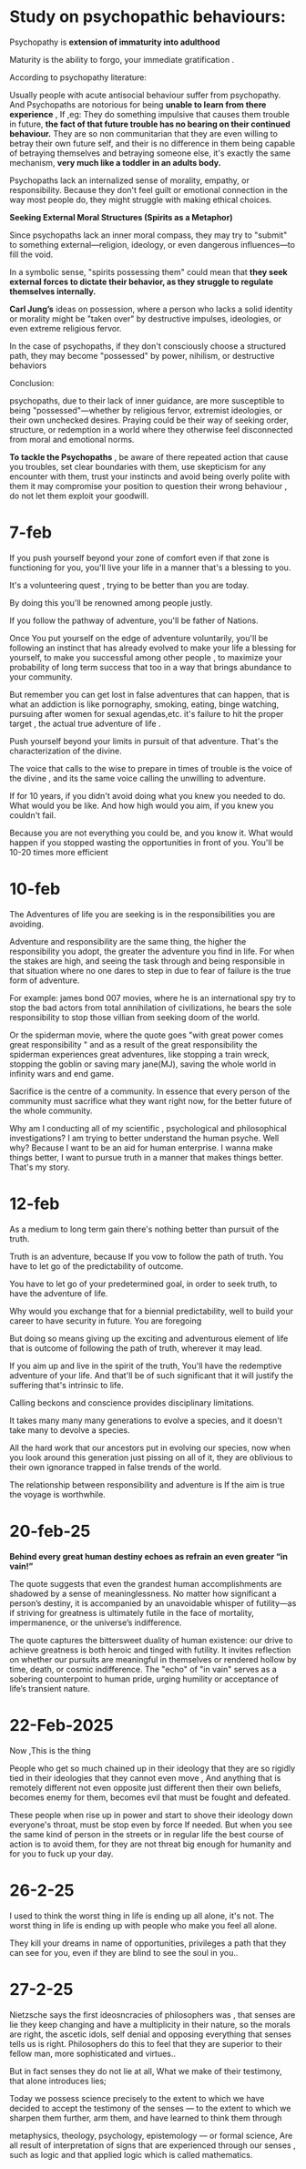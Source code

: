 

# Study on psychopathic behaviours:

Psychopathy is **extension of immaturity into adulthood** 

Maturity is the ability to forgo, your immediate gratification . 


According to psychopathy literature:

Usually people with acute antisocial behaviour suffer from psychopathy. And
Psychopaths are notorious for being **unable to learn from there experience** ,
If ,eg: They do something impulsive that causes them trouble in future, **the fact of that future trouble has no bearing on their continued behaviour.**
They are so non communitarian that they are even willing to betray their own future self, and their is no difference in them being capable of betraying themselves and betraying someone else, it's exactly the same mechanism, 
**very much like a toddler in an adults body.**


Psychopaths lack an internalized sense of morality, empathy, or responsibility. Because they don't feel guilt or emotional connection in the way most people do, they might struggle with making ethical choices.


**Seeking External Moral Structures (Spirits as a Metaphor)**

Since psychopaths lack an inner moral compass,  they may try to "submit" to something external—religion, ideology, or even dangerous influences—to fill the void.

In a symbolic sense, "spirits possessing them" could mean that **they seek external forces to dictate their behavior, as they struggle to regulate themselves internally.**


**Carl Jung’s** ideas on possession, where a person who lacks a solid identity or morality might be "taken over" by destructive impulses, ideologies, or even extreme religious fervor.

In the case of psychopaths, if they don't consciously choose a structured path, they may become "possessed" by power, nihilism, or destructive behaviors

Conclusion:

psychopaths, due to their lack of inner guidance, are more susceptible to being "possessed"—whether by religious fervor, extremist ideologies, or their own unchecked desires. Praying could be their way of seeking order, structure, or redemption in a world where they otherwise feel disconnected from moral and emotional norms.



**To tackle the Psychopaths** , be aware of there repeated action that cause you  troubles, set clear boundaries with them, use skepticism for any encounter with them, trust your instincts and avoid being overly polite with them it may compromise your position to question their wrong behaviour , do not let them exploit your goodwill.



# **7-feb**

If you push yourself beyond your zone of comfort even if that zone is functioning for you, you'll live your life in a manner that's a blessing to you.

It's a volunteering quest , trying to be better than you are today.

By doing this you'll be renowned among people justly.

If you follow the pathway of adventure, you'll be father of Nations.

Once You put yourself on the edge of adventure voluntarily, you'll be following an instinct that has already evolved to make your life a blessing for yourself, to make you successful among other people , to maximize your probability of long term success that too in a way that brings abundance to your community.

But remember you can get lost in false adventures that can happen, that is what an addiction is like pornography, smoking, eating, binge watching, pursuing after women for sexual agendas,etc. it's failure to hit the proper target , the actual true adventure of life .

Push yourself beyond your limits in pursuit of that adventure.
That's the characterization of the divine.


The voice that calls to the wise to prepare in times of trouble is the voice of the divine , and its the same voice calling the unwilling to adventure.



If for 10 years, if you didn't avoid doing what you knew you needed to do.
What would you be like.
And how high would you aim, if you knew you couldn't fail.

Because you are not everything you could be, and you know it.
What would happen if you stopped wasting the opportunities in front of you.
You'll be 10-20 times more efficient 

# 10-feb

The Adventures of life you are seeking is in the responsibilities you are avoiding.

Adventure and responsibility are the same thing, the higher the responsibility you adopt, the greater the adventure you find in life.
For when the stakes are high, and seeing the task through and being responsible in that situation where no one dares to step in due to fear of failure is the true form of adventure.

For example: james bond 007 movies, where he is an international spy try to stop the bad actors from total annihilation of civilizations, he bears the sole responsibility to stop those villian from seeking doom of the world.

Or the spiderman movie, where the quote goes "with great power comes great responsibility " and as a result of the great responsibility the spiderman experiences great adventures, like stopping a train wreck, stopping the goblin or saving mary jane(MJ), saving the whole world in infinity wars and end game.



Sacrifice is the centre of a community.
In essence that every person of the community must sacrifice what they want right now, for the better future of the whole community.


Why am I conducting all of my scientific , psychological and philosophical investigations?
I am trying to better understand the human psyche.
Well why?
Because I want to be an aid for human enterprise.
I wanna make things better, I want to pursue truth in a manner that makes things better.
That's my story.


# 12-feb
As a medium to long term gain there's nothing better than pursuit of the truth.

Truth is an adventure, because If you vow to follow the path of truth.
You have to let go of the predictability of outcome.

You have to let go of your predetermined goal, in order to seek truth, to have the adventure of life.

Why would you exchange that for a biennial predictability, well to build your career to have security in future.
You are foregoing 

But doing so means giving up the exciting and adventurous element of life that is outcome of following the path of truth, wherever it may lead.

If you aim up and live in the spirit of the truth,
You'll have the redemptive adventure of your life.
And that'll be of such significant that it will justify the suffering that's intrinsic to life.


Calling beckons and conscience provides disciplinary limitations.


It takes many many many generations to evolve a species, and it doesn't take many to devolve a species.

All the hard work that our ancestors put in evolving our species, now when you look around this generation just pissing on all of it, they are oblivious to their own ignorance trapped in false trends of the world.


The relationship between responsibility and adventure is 
If the aim is true the voyage is worthwhile.

# 20-feb-25

**Behind every great human destiny echoes as refrain an even greater “in vain!”**

The quote suggests that even the grandest human accomplishments are shadowed by a sense of meaninglessness. No matter how significant a person’s destiny, it is accompanied by an unavoidable whisper of futility—as if striving for greatness is ultimately futile in the face of mortality, impermanence, or the universe’s indifference.

The quote captures the bittersweet duality of human existence: our drive to achieve greatness is both heroic and tinged with futility. It invites reflection on whether our pursuits are meaningful in themselves or rendered hollow by time, death, or cosmic indifference. The "echo" of "in vain" serves as a sobering counterpoint to human pride, urging humility or acceptance of life’s transient nature.

# 22-Feb-2025

Now ,This is the thing

People who get so much chained up in their ideology that they are so rigidly tied in their ideologies that they cannot even move ,
And anything that is remotely different not even opposite just different then their own beliefs, becomes enemy for them, becomes evil that must be fought and defeated.

These people when rise up in power and start to shove their ideology down everyone's throat, must be stop even by force If needed.
But when you see the same kind of person in the streets or in regular life the best course of action is to avoid them, for they are not threat big enough for humanity and for you to fuck up your day.

# 26-2-25
I used to think the worst thing in life is ending up all alone, it's not.
The worst thing in life is ending up with people who make you feel all alone.


They kill your dreams in name of opportunities, privileges a path that they can see for you, even if they are blind to see the soul in you..


# 27-2-25

Nietzsche says the first ideosncracies of philosophers was , that senses are lie they keep changing and have a multiplicity in their nature, so the morals are right, the ascetic idols, self denial and opposing everything that senses tells us is right.
Philosophers do this to feel that they are superior to their fellow man, more sophisticated and virtues..

But in fact senses they do not lie at all,
What we make of their testimony, that alone introduces lies;

Today we possess science precisely to the extent to which we have decided to accept the testimony of the senses — to the extent to which we sharpen them further, arm them, and have learned to think them through

metaphysics, theology, psychology, epistemology — or formal science,
Are all result of interpretation of signs that are experienced through our senses ,
such as logic and that applied logic which is called mathematics.